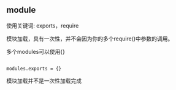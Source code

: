 ## module

使用关键词: exports，require

模块加载，具有一次性，并不会因为你的多个require()中参数的调用。

多个modules可以使用{}

```

modules.exports = {}

```


模块加载并不是一次性加载完成
